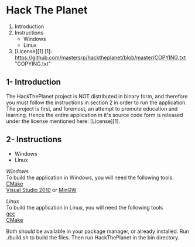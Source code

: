 Hack The Planet
===============
1. Introduction
2. Instructions
	* Windows
	* Linux
3. [License][1]
[1]: https://github.com/mastersrp/hacktheplanet/blob/master/COPYING.txt "COPYING.txt"

1- Introduction
---------------
The HackThePlanet project is NOT distributed in binary form, and therefore you must follow the instructions in section 2 in order to run the application.
The project is first, and foremost, an attempt to promote education and learning. Hence the entire application in it's source code form is released under the license mentioned here: [License][1].

2- Instructions
---------------
* Windows
* Linux
  
*Windows*  
To build the application in Windows, you will need the following tools.  
[CMake][]  
[Visual Studio 2010][] or [MinGW][]  
  
*Linux*  
To build the application in Linux, you will need the following tools  
[gcc][]  
[CMake][]  
  
Both should be available in your package manager, or already installed.
Run ./build.sh to build the files.
Then run HackThePlanet in the bin directory.

[CMake]: www.cmake.org "CMake"
[gcc]: gcc.gnu.org "GCC"
[Visual Studio 2010]: www.microsoft.com/visualstudio/ "Visual Studio 2010"
[MinGW]: www.mingw.org "MinGW"
